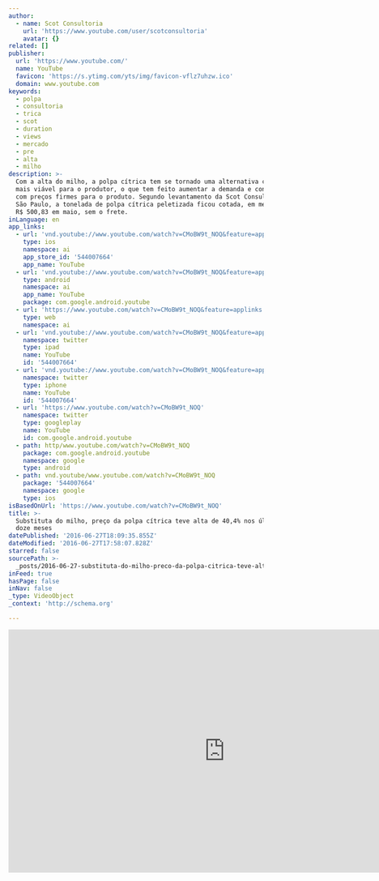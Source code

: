 ```yaml
---
author:
  - name: Scot Consultoria
    url: 'https://www.youtube.com/user/scotconsultoria'
    avatar: {}
related: []
publisher:
  url: 'https://www.youtube.com/'
  name: YouTube
  favicon: 'https://s.ytimg.com/yts/img/favicon-vflz7uhzw.ico'
  domain: www.youtube.com
keywords:
  - polpa
  - consultoria
  - trica
  - scot
  - duration
  - views
  - mercado
  - pre
  - alta
  - milho
description: >-
  Com a alta do milho, a polpa cítrica tem se tornado uma alternativa cada vez
  mais viável para o produtor, o que tem feito aumentar a demanda e contribuído
  com preços firmes para o produto. Segundo levantamento da Scot Consultoria, em
  São Paulo, a tonelada de polpa cítrica peletizada ficou cotada, em média, em
  R$ 500,83 em maio, sem o frete.
inLanguage: en
app_links:
  - url: 'vnd.youtube://www.youtube.com/watch?v=CMoBW9t_NOQ&feature=applinks'
    type: ios
    namespace: ai
    app_store_id: '544007664'
    app_name: YouTube
  - url: 'vnd.youtube://www.youtube.com/watch?v=CMoBW9t_NOQ&feature=applinks'
    type: android
    namespace: ai
    app_name: YouTube
    package: com.google.android.youtube
  - url: 'https://www.youtube.com/watch?v=CMoBW9t_NOQ&feature=applinks'
    type: web
    namespace: ai
  - url: 'vnd.youtube://www.youtube.com/watch?v=CMoBW9t_NOQ&feature=applinks'
    namespace: twitter
    type: ipad
    name: YouTube
    id: '544007664'
  - url: 'vnd.youtube://www.youtube.com/watch?v=CMoBW9t_NOQ&feature=applinks'
    namespace: twitter
    type: iphone
    name: YouTube
    id: '544007664'
  - url: 'https://www.youtube.com/watch?v=CMoBW9t_NOQ'
    namespace: twitter
    type: googleplay
    name: YouTube
    id: com.google.android.youtube
  - path: http/www.youtube.com/watch?v=CMoBW9t_NOQ
    package: com.google.android.youtube
    namespace: google
    type: android
  - path: vnd.youtube/www.youtube.com/watch?v=CMoBW9t_NOQ
    package: '544007664'
    namespace: google
    type: ios
isBasedOnUrl: 'https://www.youtube.com/watch?v=CMoBW9t_NOQ'
title: >-
  Substituta do milho, preço da polpa cítrica teve alta de 40,4% nos últimos
  doze meses
datePublished: '2016-06-27T18:09:35.855Z'
dateModified: '2016-06-27T17:58:07.828Z'
starred: false
sourcePath: >-
  _posts/2016-06-27-substituta-do-milho-preco-da-polpa-citrica-teve-alta-de-40.md
inFeed: true
hasPage: false
inNav: false
_type: VideoObject
_context: 'http://schema.org'

---
```

<iframe src="https://cdn.embedly.com/widgets/media.html?src=https%3A%2F%2Fwww.youtube.com%2Fembed%2FCMoBW9t_NOQ%3Ffeature%3Doembed&amp;url=http%3A%2F%2Fwww.youtube.com%2Fwatch%3Fv%3DCMoBW9t_NOQ&amp;image=https%3A%2F%2Fi.ytimg.com%2Fvi%2FCMoBW9t_NOQ%2Fhqdefault.jpg&amp;key=b7d04c9b404c499eba89ee7072e1c4f7&amp;type=text%2Fhtml&amp;schema=youtube" width="854" height="480" scrolling="no" frameborder="0" allowfullscreen="" style=""></iframe>